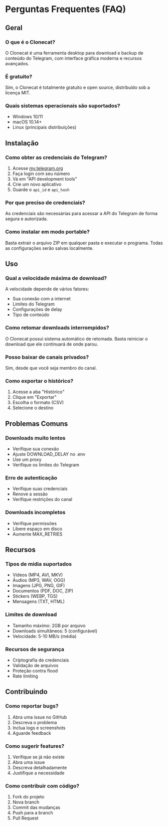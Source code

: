 # Perguntas Frequentes (FAQ)

## Geral

### O que é o Clonecat?
O Clonecat é uma ferramenta desktop para download e backup de conteúdo do Telegram, com interface gráfica moderna e recursos avançados.

### É gratuito?
Sim, o Clonecat é totalmente gratuito e open source, distribuído sob a licença MIT.

### Quais sistemas operacionais são suportados?
- Windows 10/11
- macOS 10.14+
- Linux (principais distribuições)

## Instalação

### Como obter as credenciais do Telegram?
1. Acesse [my.telegram.org](https://my.telegram.org)
2. Faça login com seu número
3. Vá em "API development tools"
4. Crie um novo aplicativo
5. Guarde o `api_id` e `api_hash`

### Por que preciso de credenciais?
As credenciais são necessárias para acessar a API do Telegram de forma segura e autorizada.

### Como instalar em modo portable?
Basta extrair o arquivo ZIP em qualquer pasta e executar o programa. Todas as configurações serão salvas localmente.

## Uso

### Qual a velocidade máxima de download?
A velocidade depende de vários fatores:
- Sua conexão com a internet
- Limites do Telegram
- Configurações de delay
- Tipo de conteúdo

### Como retomar downloads interrompidos?
O Clonecat possui sistema automático de retomada. Basta reiniciar o download que ele continuará de onde parou.

### Posso baixar de canais privados?
Sim, desde que você seja membro do canal.

### Como exportar o histórico?
1. Acesse a aba "Histórico"
2. Clique em "Exportar"
3. Escolha o formato (CSV)
4. Selecione o destino

## Problemas Comuns

### Downloads muito lentos
- Verifique sua conexão
- Ajuste DOWNLOAD_DELAY no .env
- Use um proxy
- Verifique os limites do Telegram

### Erro de autenticação
- Verifique suas credenciais
- Renove a sessão
- Verifique restrições do canal

### Downloads incompletos
- Verifique permissões
- Libere espaço em disco
- Aumente MAX_RETRIES

## Recursos

### Tipos de mídia suportados
- Vídeos (MP4, AVI, MKV)
- Áudios (MP3, WAV, OGG)
- Imagens (JPG, PNG, GIF)
- Documentos (PDF, DOC, ZIP)
- Stickers (WEBP, TGS)
- Mensagens (TXT, HTML)

### Limites de download
- Tamanho máximo: 2GB por arquivo
- Downloads simultâneos: 5 (configurável)
- Velocidade: 5-10 MB/s (média)

### Recursos de segurança
- Criptografia de credenciais
- Validação de arquivos
- Proteção contra flood
- Rate limiting

## Contribuindo

### Como reportar bugs?
1. Abra uma issue no GitHub
2. Descreva o problema
3. Inclua logs e screenshots
4. Aguarde feedback

### Como sugerir features?
1. Verifique se já não existe
2. Abra uma issue
3. Descreva detalhadamente
4. Justifique a necessidade

### Como contribuir com código?
1. Fork do projeto
2. Nova branch
3. Commit das mudanças
4. Push para a branch
5. Pull Request 